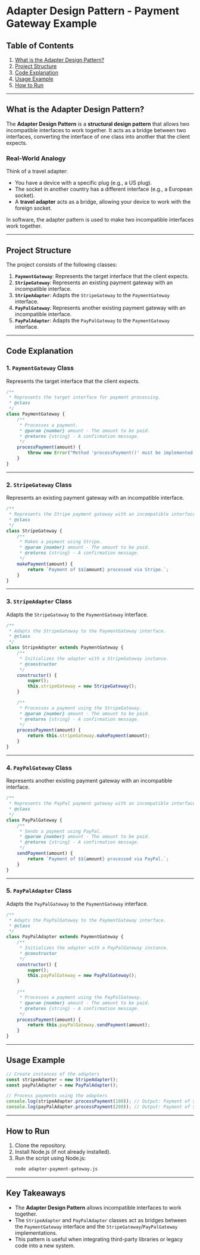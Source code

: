 # Adapter Design Pattern - Payment Gateway Example

## Table of Contents

1. [What is the Adapter Design Pattern?](#what-is-the-adapter-design-pattern)
2. [Project Structure](#project-structure)
3. [Code Explanation](#code-explanation)
4. [Usage Example](#usage-example)
5. [How to Run](#how-to-run)

---

## What is the Adapter Design Pattern?

The **Adapter Design Pattern** is a **structural design pattern** that allows two incompatible interfaces to work together. It acts as a bridge between two interfaces, converting the interface of one class into another that the client expects.

### Real-World Analogy

Think of a travel adapter:

-   You have a device with a specific plug (e.g., a US plug).
-   The socket in another country has a different interface (e.g., a European socket).
-   A **travel adapter** acts as a bridge, allowing your device to work with the foreign socket.

In software, the adapter pattern is used to make two incompatible interfaces work together.

---

## Project Structure

The project consists of the following classes:

1. **`PaymentGateway`**: Represents the target interface that the client expects.
2. **`StripeGateway`**: Represents an existing payment gateway with an incompatible interface.
3. **`StripeAdapter`**: Adapts the `StripeGateway` to the `PaymentGateway` interface.
4. **`PayPalGateway`**: Represents another existing payment gateway with an incompatible interface.
5. **`PayPalAdapter`**: Adapts the `PayPalGateway` to the `PaymentGateway` interface.

---

## Code Explanation

### 1. `PaymentGateway` Class

Represents the target interface that the client expects.

```javascript
/**
 * Represents the target interface for payment processing.
 * @class
 */
class PaymentGateway {
	/**
	 * Processes a payment.
	 * @param {number} amount - The amount to be paid.
	 * @returns {string} - A confirmation message.
	 */
	processPayment(amount) {
		throw new Error("Method 'processPayment()' must be implemented.");
	}
}
```

---

### 2. `StripeGateway` Class

Represents an existing payment gateway with an incompatible interface.

```javascript
/**
 * Represents the Stripe payment gateway with an incompatible interface.
 * @class
 */
class StripeGateway {
	/**
	 * Makes a payment using Stripe.
	 * @param {number} amount - The amount to be paid.
	 * @returns {string} - A confirmation message.
	 */
	makePayment(amount) {
		return `Payment of $${amount} processed via Stripe.`;
	}
}
```

---

### 3. `StripeAdapter` Class

Adapts the `StripeGateway` to the `PaymentGateway` interface.

```javascript
/**
 * Adapts the StripeGateway to the PaymentGateway interface.
 * @class
 */
class StripeAdapter extends PaymentGateway {
	/**
	 * Initializes the adapter with a StripeGateway instance.
	 * @constructor
	 */
	constructor() {
		super();
		this.stripeGateway = new StripeGateway();
	}

	/**
	 * Processes a payment using the StripeGateway.
	 * @param {number} amount - The amount to be paid.
	 * @returns {string} - A confirmation message.
	 */
	processPayment(amount) {
		return this.stripeGateway.makePayment(amount);
	}
}
```

---

### 4. `PayPalGateway` Class

Represents another existing payment gateway with an incompatible interface.

```javascript
/**
 * Represents the PayPal payment gateway with an incompatible interface.
 * @class
 */
class PayPalGateway {
	/**
	 * Sends a payment using PayPal.
	 * @param {number} amount - The amount to be paid.
	 * @returns {string} - A confirmation message.
	 */
	sendPayment(amount) {
		return `Payment of $${amount} processed via PayPal.`;
	}
}
```

---

### 5. `PayPalAdapter` Class

Adapts the `PayPalGateway` to the `PaymentGateway` interface.

```javascript
/**
 * Adapts the PayPalGateway to the PaymentGateway interface.
 * @class
 */
class PayPalAdapter extends PaymentGateway {
	/**
	 * Initializes the adapter with a PayPalGateway instance.
	 * @constructor
	 */
	constructor() {
		super();
		this.payPalGateway = new PayPalGateway();
	}

	/**
	 * Processes a payment using the PayPalGateway.
	 * @param {number} amount - The amount to be paid.
	 * @returns {string} - A confirmation message.
	 */
	processPayment(amount) {
		return this.payPalGateway.sendPayment(amount);
	}
}
```

---

## Usage Example

```javascript
// Create instances of the adapters
const stripeAdapter = new StripeAdapter();
const payPalAdapter = new PayPalAdapter();

// Process payments using the adapters
console.log(stripeAdapter.processPayment(100)); // Output: Payment of $100 processed via Stripe.
console.log(payPalAdapter.processPayment(200)); // Output: Payment of $200 processed via PayPal.
```

---

## How to Run

1. Clone the repository.
2. Install Node.js (if not already installed).
3. Run the script using Node.js:
    ```bash
    node adapter-payment-gateway.js
    ```

---

## Key Takeaways

-   The **Adapter Design Pattern** allows incompatible interfaces to work together.
-   The `StripeAdapter` and `PayPalAdapter` classes act as bridges between the `PaymentGateway` interface and the `StripeGateway`/`PayPalGateway` implementations.
-   This pattern is useful when integrating third-party libraries or legacy code into a new system.
